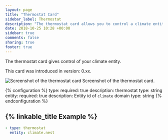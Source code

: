 ```yaml
---
layout: page
title: "Thermostat Card"
sidebar_label: Thermostat
description: "The thermostat card allows you to control a climate entity."
date: 2018-10-25 10:28 +00:00
sidebar: true
comments: false
sharing: true
footer: true
---
```


The thermostat card gives control of your climate entity.

This card was introduced in version: 0.xx.

<p class='img'>
  <img src='/images/lovelace/lovelace_thermostat_card.gif' alt='Screenshot of the thermostat card'>
  Screenshot of the thermostat card.
</p>

{% configuration %}
type:
  required: true
  description: thermostat
  type: string
entity:
  required: true
  description: Entity id of `climate` domain
  type: string
{% endconfiguration %}

## {% linkable_title Example %}

```yaml
- type: thermostat
  entity: climate.nest
```
